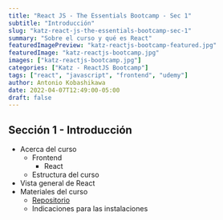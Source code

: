 ```yaml
---
title: "React JS - The Essentials Bootcamp - Sec 1"
subtitle: "Introducción"
slug: "katz-react-js-the-essentials-bootcamp-sec-1"
summary: "Sobre el curso y qué es React"
featuredImagePreview: "katz-reactjs-bootcamp-featured.jpg"
featuredImage: "katz-reactjs-bootcamp.jpg"
images: ["katz-reactjs-bootcamp.jpg"]
categories: ["Katz - ReactJS Bootcamp"]
tags: ["react", "javascript", "frontend", "udemy"]
author: Antonio Kobashikawa
date: 2022-04-07T12:49:00-05:00
draft: false
---
```


## Sección 1 - Introducción

- Acerca del curso
  - Frontend
    - React
  - Estructura del curso
- Vista general de React
- Materiales del curso
  - [Repositorio](https://github.com/15Dkatz/ReactJS_VideoGuides)
  - Indicaciones para las instalaciones